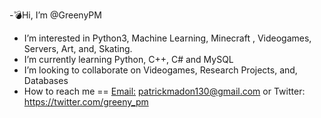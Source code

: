 -💣Hi, I’m @GreenyPM
- I’m interested in Python3, Machine Learning, Minecraft , Videogames, Servers, Art, and, Skating. 
- I’m currently learning Python, C++, C# and MySQL
- I’m looking to collaborate on Videogames, Research Projects, and, Databases
- How to reach me == <u>Email:</u> patrickmadon130@gmail.com  or Twitter: https://twitter.com/greeny_pm 

<!---
GreenyPM/GreenyPM is a ✨ special ✨ repository because its `README.md` (this file) appears on your GitHub profile.
You can click the Preview link to take a look at your changes.
--->
